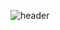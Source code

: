 ![header](https://capsule-render.vercel.app/api?type=slice&color=auto&height=300&section=header&text=JIWON-PARK&fontSize=90)
